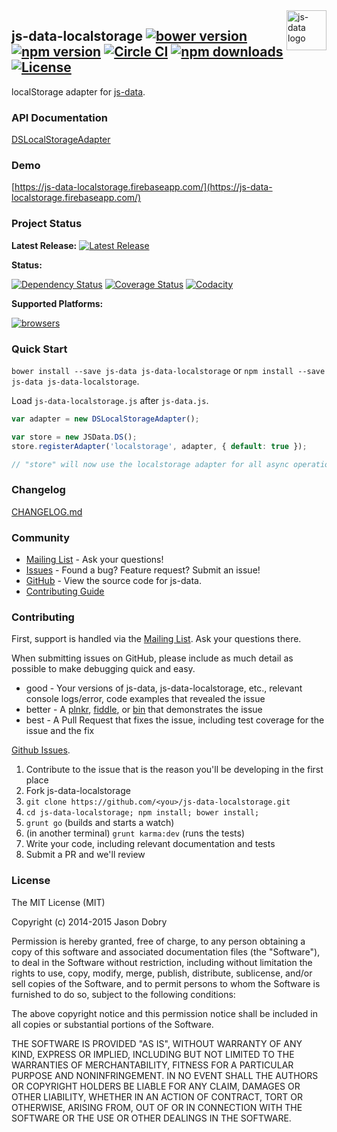 <img src="https://raw.githubusercontent.com/js-data/js-data/master/js-data.png" alt="js-data logo" title="js-data" align="right" width="64" height="64" />

## js-data-localstorage [![bower version](https://img.shields.io/bower/v/js-data-localstorage.svg?style=flat-square)](https://www.npmjs.org/package/js-data-localstorage) [![npm version](https://img.shields.io/npm/v/js-data-localstorage.svg?style=flat-square)](https://www.npmjs.org/package/js-data-localstorage) [![Circle CI](https://img.shields.io/circleci/project/js-data/js-data-localstorage/master.svg?style=flat-square)](https://circleci.com/gh/js-data/js-data-localstorage/tree/master) [![npm downloads](https://img.shields.io/npm/dm/js-data-localstorage.svg?style=flat-square)](https://www.npmjs.org/package/js-data-localstorage) [![License](https://img.shields.io/badge/license-MIT-blue.svg?style=flat-square)](https://github.com/js-data/js-data-localstorage/blob/master/LICENSE)

localStorage adapter for [js-data](http://www.js-data.io/).

### API Documentation
[DSLocalStorageAdapter](http://www.js-data.io/docs/dslocalstorageadapter)

### Demo
[https://js-data-localstorage.firebaseapp.com/](https://js-data-localstorage.firebaseapp.com/)

### Project Status

__Latest Release:__ [![Latest Release](https://img.shields.io/github/release/js-data/js-data-localstorage.svg?style=flat-square)](https://github.com/js-data/js-data-localstorage/releases)

__Status:__

[![Dependency Status](https://img.shields.io/gemnasium/js-data/js-data-localstorage.svg?style=flat-square)](https://gemnasium.com/js-data/js-data-localstorage) [![Coverage Status](https://img.shields.io/coveralls/js-data/js-data-localstorage/master.svg?style=flat-square)](https://coveralls.io/r/js-data/js-data-localstorage?branch=master) [![Codacity](https://img.shields.io/codacy/b8e46008e6ad45159b7a6927dbfd66c3.svg?style=flat-square)](https://www.codacy.com/public/jasondobry/js-data-localstorage/dashboard)

__Supported Platforms:__

[![browsers](https://img.shields.io/badge/Browser-Chrome%2CFirefox%2CSafari%2COpera%2CIE%209%2B%2CiOS%20Safari%207.1%2B%2CAndroid%20Browser%202.3%2B-green.svg?style=flat-square)](https://github.com/js-data/js-data)

### Quick Start
`bower install --save js-data js-data-localstorage` or `npm install --save js-data js-data-localstorage`.

Load `js-data-localstorage.js` after `js-data.js`.

```js
var adapter = new DSLocalStorageAdapter();

var store = new JSData.DS();
store.registerAdapter('localstorage', adapter, { default: true });

// "store" will now use the localstorage adapter for all async operations
```

### Changelog
[CHANGELOG.md](https://github.com/js-data/js-data-localstorage/blob/master/CHANGELOG.md)

### Community
- [Mailing List](https://groups.io/org/groupsio/jsdata) - Ask your questions!
- [Issues](https://github.com/js-data/js-data-localstorage/issues) - Found a bug? Feature request? Submit an issue!
- [GitHub](https://github.com/js-data/js-data-localstorage) - View the source code for js-data.
- [Contributing Guide](https://github.com/js-data/js-data-localstorage/blob/master/CONTRIBUTING.md)

### Contributing

First, support is handled via the [Mailing List](https://groups.io/org/groupsio/jsdata). Ask your questions there.

When submitting issues on GitHub, please include as much detail as possible to make debugging quick and easy.

- good - Your versions of js-data, js-data-localstorage, etc., relevant console logs/error, code examples that revealed the issue
- better - A [plnkr](http://plnkr.co/), [fiddle](http://jsfiddle.net/), or [bin](http://jsbin.com/?html,output) that demonstrates the issue
- best - A Pull Request that fixes the issue, including test coverage for the issue and the fix

[Github Issues](https://github.com/js-data/js-data-localstorage/issues).

1. Contribute to the issue that is the reason you'll be developing in the first place
1. Fork js-data-localstorage
1. `git clone https://github.com/<you>/js-data-localstorage.git`
1. `cd js-data-localstorage; npm install; bower install;`
1. `grunt go` (builds and starts a watch)
1. (in another terminal) `grunt karma:dev` (runs the tests)
1. Write your code, including relevant documentation and tests
1. Submit a PR and we'll review

### License

The MIT License (MIT)

Copyright (c) 2014-2015 Jason Dobry

Permission is hereby granted, free of charge, to any person obtaining a copy
of this software and associated documentation files (the "Software"), to deal
in the Software without restriction, including without limitation the rights
to use, copy, modify, merge, publish, distribute, sublicense, and/or sell
copies of the Software, and to permit persons to whom the Software is
furnished to do so, subject to the following conditions:

The above copyright notice and this permission notice shall be included in all
copies or substantial portions of the Software.

THE SOFTWARE IS PROVIDED "AS IS", WITHOUT WARRANTY OF ANY KIND, EXPRESS OR
IMPLIED, INCLUDING BUT NOT LIMITED TO THE WARRANTIES OF MERCHANTABILITY,
FITNESS FOR A PARTICULAR PURPOSE AND NONINFRINGEMENT. IN NO EVENT SHALL THE
AUTHORS OR COPYRIGHT HOLDERS BE LIABLE FOR ANY CLAIM, DAMAGES OR OTHER
LIABILITY, WHETHER IN AN ACTION OF CONTRACT, TORT OR OTHERWISE, ARISING FROM,
OUT OF OR IN CONNECTION WITH THE SOFTWARE OR THE USE OR OTHER DEALINGS IN THE
SOFTWARE.
